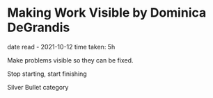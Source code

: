 # Making Work Visible by Dominica DeGrandis

date read - 2021-10-12
time taken: 5h

Make problems visible so they can be fixed.

Stop starting, start finishing

Silver Bullet category
